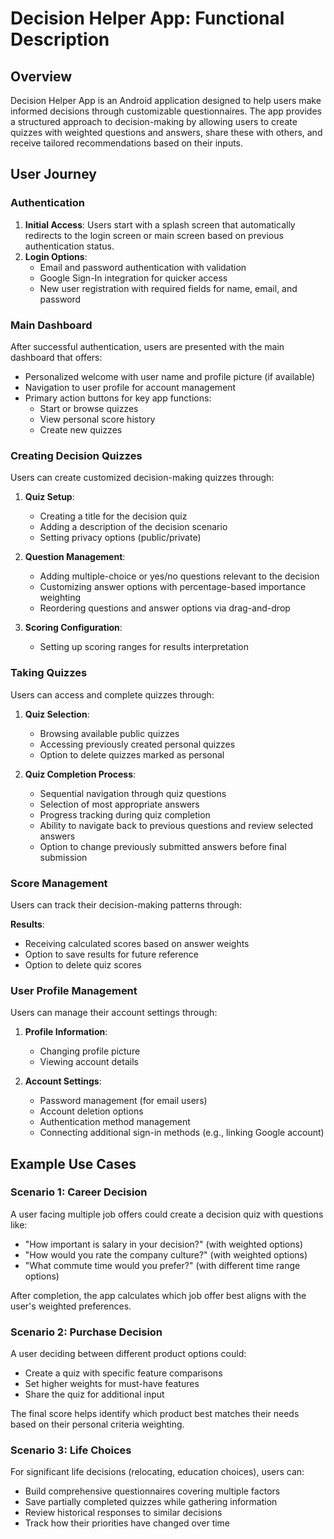 # Decision Helper App: Functional Description

## Overview

Decision Helper App is an Android application designed to help users make informed decisions through customizable questionnaires. The app provides a structured approach to decision-making by allowing users to create quizzes with weighted questions and answers, share these with others, and receive tailored recommendations based on their inputs.

## User Journey

### Authentication

1. **Initial Access**: Users start with a splash screen that automatically redirects to the login screen or main screen based on previous authentication status.
2. **Login Options**:
   - Email and password authentication with validation
   - Google Sign-In integration for quicker access
   - New user registration with required fields for name, email, and password

### Main Dashboard

After successful authentication, users are presented with the main dashboard that offers:

- Personalized welcome with user name and profile picture (if available)
- Navigation to user profile for account management
- Primary action buttons for key app functions:
  - Start or browse quizzes
  - View personal score history
  - Create new quizzes

### Creating Decision Quizzes

Users can create customized decision-making quizzes through:

1. **Quiz Setup**:
   - Creating a title for the decision quiz
   - Adding a description of the decision scenario
   - Setting privacy options (public/private)

2. **Question Management**:
   - Adding multiple-choice or yes/no questions relevant to the decision
   - Customizing answer options with percentage-based importance weighting
   - Reordering questions and answer options via drag-and-drop

3. **Scoring Configuration**:
   - Setting up scoring ranges for results interpretation

### Taking Quizzes

Users can access and complete quizzes through:

1. **Quiz Selection**:
   - Browsing available public quizzes
   - Accessing previously created personal quizzes
   - Option to delete quizzes marked as personal

2. **Quiz Completion Process**:
   - Sequential navigation through quiz questions
   - Selection of most appropriate answers
   - Progress tracking during quiz completion
   - Ability to navigate back to previous questions and review selected answers
   - Option to change previously submitted answers before final submission

### Score Management

Users can track their decision-making patterns through:

 **Results**:
   - Receiving calculated scores based on answer weights
   - Option to save results for future reference
   - Option to delete quiz scores
     
### User Profile Management

Users can manage their account settings through:

1. **Profile Information**:
   - Changing profile picture
   - Viewing account details

2. **Account Settings**:
   - Password management (for email users)
   - Account deletion options
   - Authentication method management
   - Connecting additional sign-in methods (e.g., linking Google account)

## Example Use Cases

### Scenario 1: Career Decision

A user facing multiple job offers could create a decision quiz with questions like:

- "How important is salary in your decision?" (with weighted options)
- "How would you rate the company culture?" (with weighted options)
- "What commute time would you prefer?" (with different time range options)

After completion, the app calculates which job offer best aligns with the user's weighted preferences.

### Scenario 2: Purchase Decision

A user deciding between different product options could:

- Create a quiz with specific feature comparisons
- Set higher weights for must-have features
- Share the quiz for additional input

The final score helps identify which product best matches their needs based on their personal criteria weighting.

### Scenario 3: Life Choices

For significant life decisions (relocating, education choices), users can:

- Build comprehensive questionnaires covering multiple factors
- Save partially completed quizzes while gathering information
- Review historical responses to similar decisions
- Track how their priorities have changed over time

